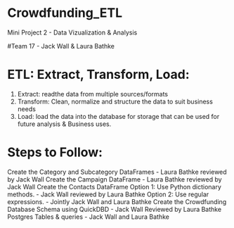 # Crowdfunding_ETL
Mini Project 2 - Data Vizualization & Analysis

#Team 17 - Jack Wall & Laura Bathke

# ETL: Extract, Transform, Load:
1. Extract: readthe data from multiple sources/formats
2. Transform: Clean, normalize and structure the data to suit business needs
3. Load: load the data into the database for storage that can be used for future analysis & Business uses.

# Steps to Follow:
Create the Category and Subcategory DataFrames - Laura Bathke reviewed by Jack Wall
Create the Campaign DataFrame - Laura Bathke reviewed by Jack Wall
Create the Contacts DataFrame
  Option 1: Use Python dictionary methods. - Jack Wall reviewed by Laura Bathke
  Option 2: Use regular expressions. - Jointly Jack Wall and Laura Bathke
Create the Crowdfunding Database 
  Schema using QuickDBD - Jack Wall Reviewed by Laura Bathke  
  Postgres Tables & queries - Jack Wall and Laura Bathke
